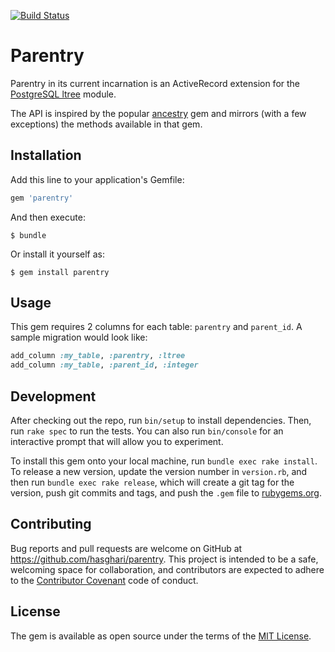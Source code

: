[![Build Status](https://travis-ci.org/hasghari/parentry.svg?branch=master)](https://travis-ci.org/hasghari/parentry)

# Parentry

Parentry in its current incarnation is an ActiveRecord extension for the [PostgreSQL ltree](http://www.postgresql.org/docs/9.4/static/ltree.html) module.

The API is inspired by the popular [ancestry](https://github.com/stefankroes/ancestry) gem and mirrors (with a few exceptions) the methods available in that gem.

## Installation

Add this line to your application's Gemfile:

```ruby
gem 'parentry'
```

And then execute:

    $ bundle

Or install it yourself as:

    $ gem install parentry

## Usage

This gem requires 2 columns for each table: `parentry` and `parent_id`. A sample migration would look like:

```ruby
add_column :my_table, :parentry, :ltree
add_column :my_table, :parent_id, :integer
```

## Development

After checking out the repo, run `bin/setup` to install dependencies. Then, run `rake spec` to run the tests. You can also run `bin/console` for an interactive prompt that will allow you to experiment.

To install this gem onto your local machine, run `bundle exec rake install`. To release a new version, update the version number in `version.rb`, and then run `bundle exec rake release`, which will create a git tag for the version, push git commits and tags, and push the `.gem` file to [rubygems.org](https://rubygems.org).

## Contributing

Bug reports and pull requests are welcome on GitHub at https://github.com/hasghari/parentry. This project is intended to be a safe, welcoming space for collaboration, and contributors are expected to adhere to the [Contributor Covenant](contributor-covenant.org) code of conduct.


## License

The gem is available as open source under the terms of the [MIT License](http://opensource.org/licenses/MIT).

